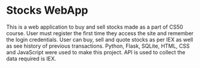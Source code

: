 # Stocks WebApp
 This is a web application to buy and sell stocks made as a part of CS50 course.
 User must register the first time they access the site and remember the login credentials.
 User can buy, sell and quote stocks as per IEX as well as see history of previous transactions.
 Python, Flask, SQLite, HTML, CSS and JavaScript were used to make this project.
 API is used to collect the data required is IEX.
 
